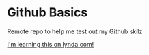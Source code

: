 # Github Basics
Remote repo to help me test out my Github skilz


[I'm learning this on lynda.com!](http://www.lynda.com)
